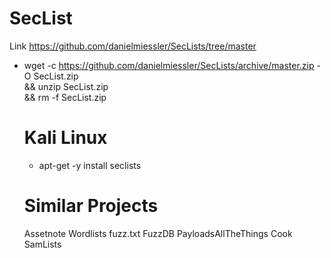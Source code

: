 # SecList

Link https://github.com/danielmiessler/SecLists/tree/master


* wget -c https://github.com/danielmiessler/SecLists/archive/master.zip -O SecList.zip \
  && unzip SecList.zip \
  && rm -f SecList.zip

  # Kali Linux

  * apt-get -y install seclists


  # Similar Projects

    Assetnote Wordlists
    fuzz.txt
    FuzzDB
    PayloadsAllTheThings
    Cook
    SamLists
